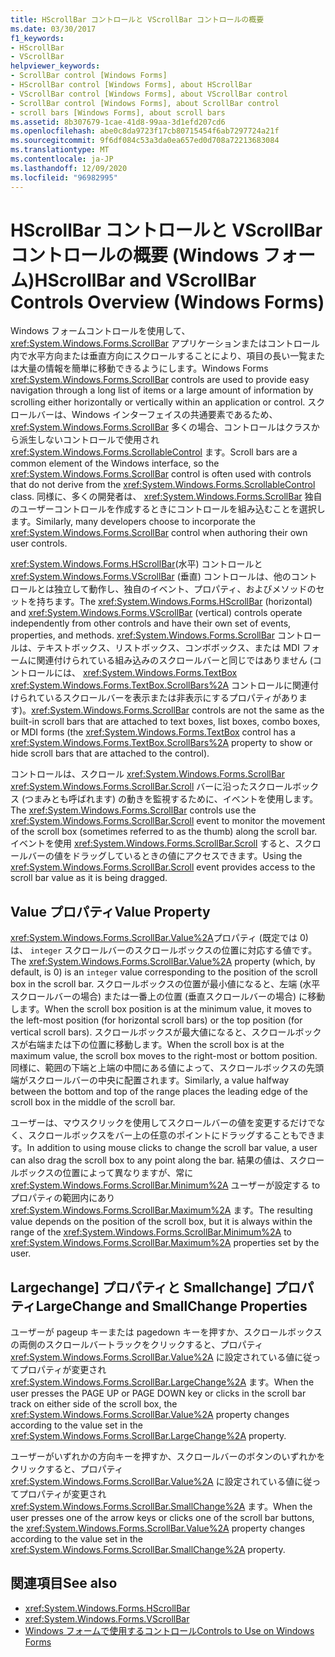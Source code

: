 ```yaml
---
title: HScrollBar コントロールと VScrollBar コントロールの概要
ms.date: 03/30/2017
f1_keywords:
- HScrollBar
- VScrollBar
helpviewer_keywords:
- ScrollBar control [Windows Forms]
- HScrollBar control [Windows Forms], about HScrollBar
- VScrollBar control [Windows Forms], about VScrollBar control
- ScrollBar control [Windows Forms], about ScrollBar control
- scroll bars [Windows Forms], about scroll bars
ms.assetid: 8b307679-1cae-41d8-99aa-3d1efd207cd6
ms.openlocfilehash: abe0c8da9723f17cb80715454f6ab7297724a21f
ms.sourcegitcommit: 9f6df084c53a3da0ea657ed0d708a72213683084
ms.translationtype: MT
ms.contentlocale: ja-JP
ms.lasthandoff: 12/09/2020
ms.locfileid: "96982995"
---
```

# <a name="hscrollbar-and-vscrollbar-controls-overview-windows-forms"></a><span data-ttu-id="2bc8d-102">HScrollBar コントロールと VScrollBar コントロールの概要 (Windows フォーム)</span><span class="sxs-lookup"><span data-stu-id="2bc8d-102">HScrollBar and VScrollBar Controls Overview (Windows Forms)</span></span>
<span data-ttu-id="2bc8d-103">Windows フォームコントロールを使用して、 <xref:System.Windows.Forms.ScrollBar> アプリケーションまたはコントロール内で水平方向または垂直方向にスクロールすることにより、項目の長い一覧または大量の情報を簡単に移動できるようにします。</span><span class="sxs-lookup"><span data-stu-id="2bc8d-103">Windows Forms <xref:System.Windows.Forms.ScrollBar> controls are used to provide easy navigation through a long list of items or a large amount of information by scrolling either horizontally or vertically within an application or control.</span></span> <span data-ttu-id="2bc8d-104">スクロールバーは、Windows インターフェイスの共通要素であるため、 <xref:System.Windows.Forms.ScrollBar> 多くの場合、コントロールはクラスから派生しないコントロールで使用され <xref:System.Windows.Forms.ScrollableControl> ます。</span><span class="sxs-lookup"><span data-stu-id="2bc8d-104">Scroll bars are a common element of the Windows interface, so the <xref:System.Windows.Forms.ScrollBar> control is often used with controls that do not derive from the <xref:System.Windows.Forms.ScrollableControl> class.</span></span> <span data-ttu-id="2bc8d-105">同様に、多くの開発者は、 <xref:System.Windows.Forms.ScrollBar> 独自のユーザーコントロールを作成するときにコントロールを組み込むことを選択します。</span><span class="sxs-lookup"><span data-stu-id="2bc8d-105">Similarly, many developers choose to incorporate the <xref:System.Windows.Forms.ScrollBar> control when authoring their own user controls.</span></span>  
  
 <span data-ttu-id="2bc8d-106"><xref:System.Windows.Forms.HScrollBar>(水平) コントロールと <xref:System.Windows.Forms.VScrollBar> (垂直) コントロールは、他のコントロールとは独立して動作し、独自のイベント、プロパティ、およびメソッドのセットを持ちます。</span><span class="sxs-lookup"><span data-stu-id="2bc8d-106">The <xref:System.Windows.Forms.HScrollBar> (horizontal) and <xref:System.Windows.Forms.VScrollBar> (vertical) controls operate independently from other controls and have their own set of events, properties, and methods.</span></span> <span data-ttu-id="2bc8d-107"><xref:System.Windows.Forms.ScrollBar> コントロールは、テキストボックス、リストボックス、コンボボックス、または MDI フォームに関連付けられている組み込みのスクロールバーと同じではありません (コントロールには、 <xref:System.Windows.Forms.TextBox> <xref:System.Windows.Forms.TextBox.ScrollBars%2A> コントロールに関連付けられているスクロールバーを表示または非表示にするプロパティがあります)。</span><span class="sxs-lookup"><span data-stu-id="2bc8d-107"><xref:System.Windows.Forms.ScrollBar> controls are not the same as the built-in scroll bars that are attached to text boxes, list boxes, combo boxes, or MDI forms (the <xref:System.Windows.Forms.TextBox> control has a <xref:System.Windows.Forms.TextBox.ScrollBars%2A> property to show or hide scroll bars that are attached to the control).</span></span>  
  
 <span data-ttu-id="2bc8d-108">コントロールは、スクロール <xref:System.Windows.Forms.ScrollBar> <xref:System.Windows.Forms.ScrollBar.Scroll> バーに沿ったスクロールボックス (つまみとも呼ばれます) の動きを監視するために、イベントを使用します。</span><span class="sxs-lookup"><span data-stu-id="2bc8d-108">The <xref:System.Windows.Forms.ScrollBar> controls use the <xref:System.Windows.Forms.ScrollBar.Scroll> event to monitor the movement of the scroll box (sometimes referred to as the thumb) along the scroll bar.</span></span> <span data-ttu-id="2bc8d-109">イベントを使用 <xref:System.Windows.Forms.ScrollBar.Scroll> すると、スクロールバーの値をドラッグしているときの値にアクセスできます。</span><span class="sxs-lookup"><span data-stu-id="2bc8d-109">Using the <xref:System.Windows.Forms.ScrollBar.Scroll> event provides access to the scroll bar value as it is being dragged.</span></span>  
  
## <a name="value-property"></a><span data-ttu-id="2bc8d-110">Value プロパティ</span><span class="sxs-lookup"><span data-stu-id="2bc8d-110">Value Property</span></span>  
 <span data-ttu-id="2bc8d-111"><xref:System.Windows.Forms.ScrollBar.Value%2A>プロパティ (既定では 0) は、 `integer` スクロールバーのスクロールボックスの位置に対応する値です。</span><span class="sxs-lookup"><span data-stu-id="2bc8d-111">The <xref:System.Windows.Forms.ScrollBar.Value%2A> property (which, by default, is 0) is an `integer` value corresponding to the position of the scroll box in the scroll bar.</span></span> <span data-ttu-id="2bc8d-112">スクロールボックスの位置が最小値になると、左端 (水平スクロールバーの場合) または一番上の位置 (垂直スクロールバーの場合) に移動します。</span><span class="sxs-lookup"><span data-stu-id="2bc8d-112">When the scroll box position is at the minimum value, it moves to the left-most position (for horizontal scroll bars) or the top position (for vertical scroll bars).</span></span> <span data-ttu-id="2bc8d-113">スクロールボックスが最大値になると、スクロールボックスが右端または下の位置に移動します。</span><span class="sxs-lookup"><span data-stu-id="2bc8d-113">When the scroll box is at the maximum value, the scroll box moves to the right-most or bottom position.</span></span> <span data-ttu-id="2bc8d-114">同様に、範囲の下端と上端の中間にある値によって、スクロールボックスの先頭端がスクロールバーの中央に配置されます。</span><span class="sxs-lookup"><span data-stu-id="2bc8d-114">Similarly, a value halfway between the bottom and top of the range places the leading edge of the scroll box in the middle of the scroll bar.</span></span>  
  
 <span data-ttu-id="2bc8d-115">ユーザーは、マウスクリックを使用してスクロールバーの値を変更するだけでなく、スクロールボックスをバー上の任意のポイントにドラッグすることもできます。</span><span class="sxs-lookup"><span data-stu-id="2bc8d-115">In addition to using mouse clicks to change the scroll bar value, a user can also drag the scroll box to any point along the bar.</span></span> <span data-ttu-id="2bc8d-116">結果の値は、スクロールボックスの位置によって異なりますが、常に <xref:System.Windows.Forms.ScrollBar.Minimum%2A> ユーザーが設定する to プロパティの範囲内にあり <xref:System.Windows.Forms.ScrollBar.Maximum%2A> ます。</span><span class="sxs-lookup"><span data-stu-id="2bc8d-116">The resulting value depends on the position of the scroll box, but it is always within the range of the <xref:System.Windows.Forms.ScrollBar.Minimum%2A> to <xref:System.Windows.Forms.ScrollBar.Maximum%2A> properties set by the user.</span></span>  
  
## <a name="largechange-and-smallchange-properties"></a><span data-ttu-id="2bc8d-117">Largechange] プロパティと Smallchange] プロパティ</span><span class="sxs-lookup"><span data-stu-id="2bc8d-117">LargeChange and SmallChange Properties</span></span>  
 <span data-ttu-id="2bc8d-118">ユーザーが pageup キーまたは pagedown キーを押すか、スクロールボックスの両側のスクロールバートラックをクリックすると、プロパティ <xref:System.Windows.Forms.ScrollBar.Value%2A> に設定されている値に従ってプロパティが変更され <xref:System.Windows.Forms.ScrollBar.LargeChange%2A> ます。</span><span class="sxs-lookup"><span data-stu-id="2bc8d-118">When the user presses the PAGE UP or PAGE DOWN key or clicks in the scroll bar track on either side of the scroll box, the <xref:System.Windows.Forms.ScrollBar.Value%2A> property changes according to the value set in the <xref:System.Windows.Forms.ScrollBar.LargeChange%2A> property.</span></span>  
  
 <span data-ttu-id="2bc8d-119">ユーザーがいずれかの方向キーを押すか、スクロールバーのボタンのいずれかをクリックすると、プロパティ <xref:System.Windows.Forms.ScrollBar.Value%2A> に設定されている値に従ってプロパティが変更され <xref:System.Windows.Forms.ScrollBar.SmallChange%2A> ます。</span><span class="sxs-lookup"><span data-stu-id="2bc8d-119">When the user presses one of the arrow keys or clicks one of the scroll bar buttons, the <xref:System.Windows.Forms.ScrollBar.Value%2A> property changes according to the value set in the <xref:System.Windows.Forms.ScrollBar.SmallChange%2A> property.</span></span>  
  
## <a name="see-also"></a><span data-ttu-id="2bc8d-120">関連項目</span><span class="sxs-lookup"><span data-stu-id="2bc8d-120">See also</span></span>

- <xref:System.Windows.Forms.HScrollBar>
- <xref:System.Windows.Forms.VScrollBar>
- [<span data-ttu-id="2bc8d-121">Windows フォームで使用するコントロール</span><span class="sxs-lookup"><span data-stu-id="2bc8d-121">Controls to Use on Windows Forms</span></span>](controls-to-use-on-windows-forms.md)
